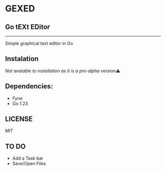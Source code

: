 # GEXED
## Go tEXt EDitor
---

Simple graphical text editor in Go

## Instalation
_Not avaiable to installation as it is a pre-alpha version_⚠

## Dependencies:
- Fyne
- Go 1.23

## LICENSE

MIT

## TO DO
- Add a Task bar
- Save/Open Files
